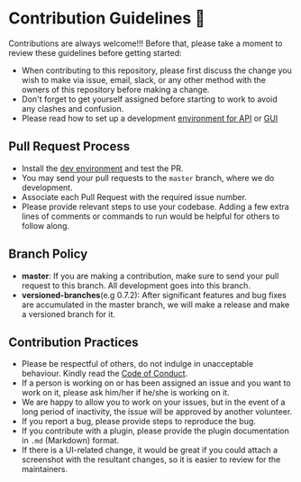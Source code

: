 # Contribution Guidelines  🙂

Contributions are always welcome!!! Before that, please take a moment to review these guidelines before getting started:

- When contributing to this repository, please first discuss the change you wish to make via issue, email, slack, or any other method with the owners of this repository before making a change. 
- Don't forget to get yourself assigned before starting to work to avoid any clashes and confusion.
- Please read how to set up a development [environment for API](http://manual.tracardi.com/development/env/api_source.md) or [GUI](http://manual.tracardi.com/development/env/gui_source.md)


## Pull Request Process
* Install the [dev environment](https://github.com/Tracardi/tracardi/tree/0.8.1-dev#-installation-and-getting-started) and test the PR.
* You may send your pull requests to the `master` branch, where we do development.
* Associate each Pull Request with the required issue number.
* Please provide relevant steps to use your codebase. Adding a few extra lines of comments or commands to run would be helpful for others to follow along.

## Branch Policy
- **master**: If you are making a contribution, make sure to send your pull request to this branch. All development goes into this branch.
- **versioned-branches**(e.g 0.7.2): After significant features and bug fixes are accumulated in the master branch, we will make a release and make a versioned branch for it.

## Contribution Practices
- Please be respectful of others, do not indulge in unacceptable behaviour. Kindly read the [Code of Conduct](https://github.com/Tracardi/tracardi/blob/0.8.1-dev/CODE_OF_CONDUCT.md).
- If a person is working on or has been assigned an issue and you want to work on it, please ask him/her if he/she is working on it.
- We are happy to allow you to work on your issues, but in the event of a long period of inactivity, the issue will be approved by another volunteer.
- If you report a bug, please provide steps to reproduce the bug.
- If you contribute with a plugin, please provide the plugin documentation in `.md` (Markdown) format.
- If there is a UI-related change, it would be great if you could attach a screenshot with the resultant changes, so it is easier to review for the maintainers.
